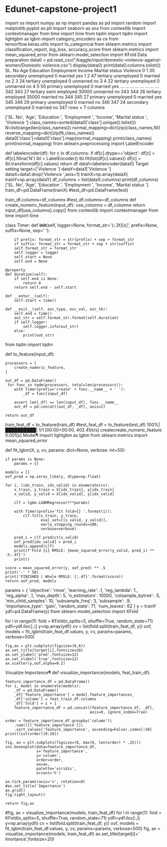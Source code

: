 # Edunet-capstone-project1
import os
import numpy as np
import pandas as pd
import random
import matplotlib.pyplot as plt
import seaborn as sns
from contextlib import contextmanager
from time import time
from tqdm import tqdm
import lightgbm as lgbm
import category_encoders as ce
from tensorflow.keras.utils import to_categorical
from sklearn.metrics import classification_report, log_loss, accuracy_score
from sklearn.metrics import mean_squared_error
from sklearn.model_selection import KFold
Data preparation
data0 = pd.read_csv("/kaggle/input/domestic-violence-against-women/Domestic violence.csv")
display(data0)
print(data0.columns.tolist())
SL. No	Age	Education	Employment	Income	Marital status	Violence
0	1	30	secondary	unemployed	0	married	yes
1	2	47	tertiary	unemployed	0	married	no
2	3	24	tertiary	unemployed	0	unmarred	no
3	4	22	tertiary	unemployed	0	unmarred	no
4	5	50	primary	unemployed	0	married	yes
...	...	...	...	...	...	...	...
342	343	27	tertiary	semi employed	30000	unmarred	no
343	344	26	tertiary	employed	35000	married	no
344	345	27	primary	unemployed	0	married	yes
345	346	29	primary	unemployed	0	married	no
346	347	24	secondary	unemployed	0	married	no
347 rows × 7 columns

['SL. No', 'Age', 'Education ', 'Employment ', 'Income', 'Marital status ', 'Violence ']
class_names=sorted(data0['class'].unique().tolist())
N=list(range(len(class_names)))
normal_mapping=dict(zip(class_names,N)) 
reverse_mapping=dict(zip(N,class_names))       
data0['class']=data0['class'].map(normal_mapping)
print(class_names)
print(normal_mapping)
from sklearn.preprocessing import LabelEncoder

def labelencoder(df):
    for c in df.columns:
        if df[c].dtype=='object': 
            df[c] = df[c].fillna('N')
            lbl = LabelEncoder()
            lbl.fit(list(df[c].values))
            df[c] = lbl.transform(df[c].values)
    return df
data1=labelencoder(data0)
Target setting
target=['Violence ']
dataY=data1['Violence ']
dataX=data1.drop('Violence ',axis=1)
trainX=np.array(dataX)
trainY=np.array(dataY)
df_columns = list(dataX.columns)
print(df_columns)
['SL. No', 'Age', 'Education ', 'Employment ', 'Income', 'Marital status ']
train_df=pd.DataFrame(trainX)
#test_df=pd.DataFrame(test)

train_df.columns=df_columns
#test_df.columns=df_columns
def create_numeric_feature(input_df):
    use_columns = df_columns 
    return input_df[use_columns].copy()
from contextlib import contextmanager
from time import time

class Timer:
    def __init__(self, logger=None, format_str='{:.3f}[s]', prefix=None, suffix=None, sep=' '):

        if prefix: format_str = str(prefix) + sep + format_str
        if suffix: format_str = format_str + sep + str(suffix)
        self.format_str = format_str
        self.logger = logger
        self.start = None
        self.end = None

    @property
    def duration(self):
        if self.end is None:
            return 0
        return self.end - self.start

    def __enter__(self):
        self.start = time()

    def __exit__(self, exc_type, exc_val, exc_tb):
        self.end = time()
        out_str = self.format_str.format(self.duration)
        if self.logger:
            self.logger.info(out_str)
        else:
            print(out_str)
from tqdm import tqdm

def to_feature(input_df):

    processors = [
        create_numeric_feature,
    ]
    
    out_df = pd.DataFrame()
     for func in tqdm(processors, total=len(processors)):
        with Timer(prefix='create' + func.__name__ + ' '):
            _df = func(input_df)

        assert len(_df) == len(input_df), func.__name__
        out_df = pd.concat([out_df, _df], axis=1)
        
    return out_df
train_feat_df = to_feature(train_df)
#test_feat_df = to_feature(test_df)
100%|██████████| 1/1 [00:00<00:00, 402.45it/s]
createcreate_numeric_feature  0.001[s]
Model¶
import lightgbm as lgbm
from sklearn.metrics import mean_squared_error

def fit_lgbm(X, y, cv, 
             params: dict=None, 
             verbose: int=50):

    if params is None:
        params = {}

    models = []
    oof_pred = np.zeros_like(y, dtype=np.float)

    for i, (idx_train, idx_valid) in enumerate(cv): 
        x_train, y_train = X[idx_train], y[idx_train]
        x_valid, y_valid = X[idx_valid], y[idx_valid]

        clf = lgbm.LGBMRegressor(**params)
        
        with Timer(prefix='fit fold={} '.format(i)):
            clf.fit(x_train, y_train, 
                    eval_set=[(x_valid, y_valid)],  
                    early_stopping_rounds=100,
                    verbose=verbose)

        pred_i = clf.predict(x_valid)
        oof_pred[idx_valid] = pred_i
        models.append(clf)
        print(f'Fold {i} RMSLE: {mean_squared_error(y_valid, pred_i) ** .5:.4f}')
        print()

    score = mean_squared_error(y, oof_pred) ** .5
    print('-' * 50)
    print('FINISHED | Whole RMSLE: {:.4f}'.format(score))
    return oof_pred, models
params = {
    'objective': 'rmse', 
    'learning_rate': .1,
    'reg_lambda': 1.,
    'reg_alpha': .1,
    'max_depth': 5, 
    'n_estimators': 10000, 
    'colsample_bytree': .5, 
    'min_child_samples': 10,
    'subsample_freq': 3,
    'subsample': .9,
    'importance_type': 'gain', 
    'random_state': 71,
    'num_leaves': 62
}
y = trainY
ydf=pd.DataFrame(y)
from sklearn.model_selection import KFold

for i in range(1):
    fold = KFold(n_splits=5, shuffle=True, random_state=71)
    ydfi=ydf.iloc[:,i]
    y=np.array(ydfi)
    cv = list(fold.split(train_feat_df, y))
    oof, models = fit_lgbm(train_feat_df.values, y, cv, params=params, verbose=500)
    
    fig,ax = plt.subplots(figsize=(6,6))
    ax.set_title(target[i],fontsize=20)
    ax.set_ylabel('pred',fontsize=12)
    ax.set_xlabel('true',fontsize=12)
    ax.scatter(y,oof,alpha=0.2)
Visualize Importance¶
def visualize_importance(models, feat_train_df):

    feature_importance_df = pd.DataFrame()
    for i, model in enumerate(models):
        _df = pd.DataFrame()
        _df['feature_importance'] = model.feature_importances_
        _df['column'] = feat_train_df.columns
        _df['fold'] = i + 1
        feature_importance_df = pd.concat([feature_importance_df, _df], 
                                          axis=0, ignore_index=True)

    order = feature_importance_df.groupby('column')\
        .sum()[['feature_importance']]\
        .sort_values('feature_importance', ascending=False).index[:50]
    print(list(order)[0:10])
    
    fig, ax = plt.subplots(figsize=(8, max(6, len(order) * .25)))
    sns.boxenplot(data=feature_importance_df, 
                  x='feature_importance', 
                  y='column', 
                  order=order, 
                  ax=ax, 
                  palette='viridis', 
                  orient='h')
    
    ax.tick_params(axis='x', rotation=0)
    #ax.set_title('Importance')
    ax.grid()
    fig.tight_layout()
    
    return fig,ax

#fig, ax = visualize_importance(models, train_feat_df)
for i in range(1):
    fold = KFold(n_splits=5, shuffle=True, random_state=71)
    ydfi=ydf.iloc[:,i]
    y=np.array(ydfi)
    cv = list(fold.split(train_feat_df, y))
    oof, models = fit_lgbm(train_feat_df.values, y, cv, params=params, verbose=500)
    fig, ax = visualize_importance(models, train_feat_df)
    ax.set_title(target[i]+' Imortance',fontsize=20)
